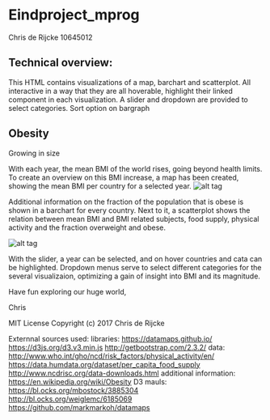 # Eindproject_mprog
Chris de Rijcke
10645012

<h2>Technical overview:</h2>
This HTML contains visualizations of a map, barchart and scatterplot. All interactive in a way that they are all hoverable, highlight their linked component in each visualization. A slider and dropdown are provided to select categories. Sort option on bargraph



<h2>Obesity</h2>
Growing in size


With each year, the mean BMI of the world rises, going beyond health limits. To create an overview on this BMI increase, a map has been created, showing the mean BMI per country for a selected year. 
![alt tag](https://github.com/Chrisderijcke92/Project_minor/blob/master/docs/obesitymap.png)

Additional information on the fraction of the population that is obese is shown in a barchart for every country. Next to it, a scatterplot shows the relation between mean BMI and BMI related subjects, food supply, physical activity and the fraction overweight and obese. 

![alt tag](https://github.com/Chrisderijcke92/Project_minor/blob/master/docs/obesitycharts.png)

With the slider, a year can be selected, and on hover countries and cata can be highlighted.
Dropdown menus serve to select different categories for the several visualizaion, optimizing a gain of insight into BMI and its magnitude.

Have fun exploring our huge world,


Chris


MIT License
Copyright (c) 2017 Chris de Rijcke

Externnal sources used:
libraries:
https://datamaps.github.io/
https://d3js.org/d3.v3.min.js
http://getbootstrap.com/2.3.2/
data:
http://www.who.int/gho/ncd/risk_factors/physical_activity/en/
https://data.humdata.org/dataset/per_capita_food_supply
http://www.ncdrisc.org/data-downloads.html
additional information:
https://en.wikipedia.org/wiki/Obesity
D3 mauls:
https://bl.ocks.org/mbostock/3885304
http://bl.ocks.org/weiglemc/6185069
https://github.com/markmarkoh/datamaps
